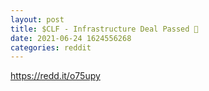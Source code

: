 ```yaml
--- 
layout: post 
title: $CLF - Infrastructure Deal Passed 🚀 
date: 2021-06-24 1624556268 
categories: reddit 
--- 
```

https://redd.it/o75upy